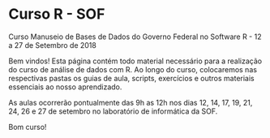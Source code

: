 # Curso R - SOF
Curso Manuseio de Bases de Dados do Governo Federal no Software R -  12 a 27 de Setembro de 2018

Bem vindos! Esta página contém todo material necessário para a realização do curso de análise de dados com R. Ao longo do curso, colocaremos nas respectivas pastas os guias de aula, scripts, exercícios e outros materiais essenciais ao nosso aprendizado.

As aulas ocorrerão pontualmente das 9h as 12h nos dias 12, 14, 17, 19, 21, 24, 26 e 27 de setembro no laboratório de informática da SOF.

Bom curso!
